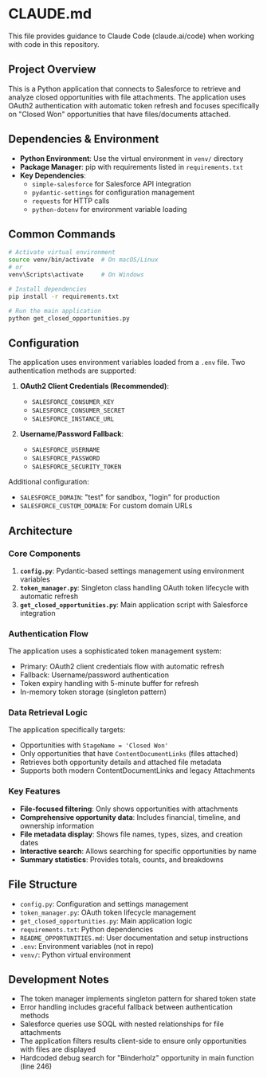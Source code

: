 # CLAUDE.md

This file provides guidance to Claude Code (claude.ai/code) when working with code in this repository.

## Project Overview

This is a Python application that connects to Salesforce to retrieve and analyze closed opportunities with file attachments. The application uses OAuth2 authentication with automatic token refresh and focuses specifically on "Closed Won" opportunities that have files/documents attached.

## Dependencies & Environment

- **Python Environment**: Use the virtual environment in `venv/` directory
- **Package Manager**: pip with requirements listed in `requirements.txt`
- **Key Dependencies**: 
  - `simple-salesforce` for Salesforce API integration
  - `pydantic-settings` for configuration management
  - `requests` for HTTP calls
  - `python-dotenv` for environment variable loading

## Common Commands

```bash
# Activate virtual environment
source venv/bin/activate  # On macOS/Linux
# or
venv\Scripts\activate     # On Windows

# Install dependencies
pip install -r requirements.txt

# Run the main application
python get_closed_opportunities.py
```

## Configuration

The application uses environment variables loaded from a `.env` file. Two authentication methods are supported:

1. **OAuth2 Client Credentials (Recommended)**:
   - `SALESFORCE_CONSUMER_KEY`
   - `SALESFORCE_CONSUMER_SECRET`
   - `SALESFORCE_INSTANCE_URL`

2. **Username/Password Fallback**:
   - `SALESFORCE_USERNAME`
   - `SALESFORCE_PASSWORD`
   - `SALESFORCE_SECURITY_TOKEN`

Additional configuration:
- `SALESFORCE_DOMAIN`: "test" for sandbox, "login" for production
- `SALESFORCE_CUSTOM_DOMAIN`: For custom domain URLs

## Architecture

### Core Components

1. **`config.py`**: Pydantic-based settings management using environment variables
2. **`token_manager.py`**: Singleton class handling OAuth token lifecycle with automatic refresh
3. **`get_closed_opportunities.py`**: Main application script with Salesforce integration

### Authentication Flow

The application uses a sophisticated token management system:
- Primary: OAuth2 client credentials flow with automatic refresh
- Fallback: Username/password authentication
- Token expiry handling with 5-minute buffer for refresh
- In-memory token storage (singleton pattern)

### Data Retrieval Logic

The application specifically targets:
- Opportunities with `StageName = 'Closed Won'`
- Only opportunities that have `ContentDocumentLinks` (files attached)
- Retrieves both opportunity details and attached file metadata
- Supports both modern ContentDocumentLinks and legacy Attachments

### Key Features

- **File-focused filtering**: Only shows opportunities with attachments
- **Comprehensive opportunity data**: Includes financial, timeline, and ownership information
- **File metadata display**: Shows file names, types, sizes, and creation dates
- **Interactive search**: Allows searching for specific opportunities by name
- **Summary statistics**: Provides totals, counts, and breakdowns

## File Structure

- `config.py`: Configuration and settings management
- `token_manager.py`: OAuth token lifecycle management  
- `get_closed_opportunities.py`: Main application logic
- `requirements.txt`: Python dependencies
- `README_OPPORTUNITIES.md`: User documentation and setup instructions
- `.env`: Environment variables (not in repo)
- `venv/`: Python virtual environment

## Development Notes

- The token manager implements singleton pattern for shared token state
- Error handling includes graceful fallback between authentication methods
- Salesforce queries use SOQL with nested relationships for file attachments
- The application filters results client-side to ensure only opportunities with files are displayed
- Hardcoded debug search for "Binderholz" opportunity in main function (line 246)